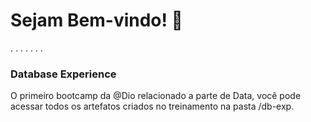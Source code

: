 # Sejam Bem-vindo! 👋
.
.
.
.
.
.
.
### Database Experience

O primeiro bootcamp da @Dio relacionado a parte de Data, você pode acessar todos os artefatos criados no treinamento na pasta /db-exp.
